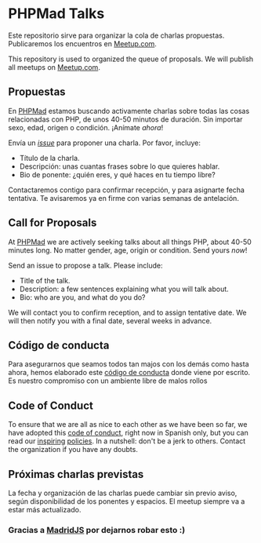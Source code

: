 # PHPMad Talks

Este repositorio sirve para organizar la cola de charlas propuestas.
Publicaremos los encuentros en [Meetup.com](http://www.meetup.com/es/phpmad/).

This repository is used to organized the queue of proposals.
We will publish all meetups on [Meetup.com](http://www.meetup.com/es/phpmad/).

## Propuestas

En [PHPMad](http://www.meetup.com/phpmad/)
estamos buscando activamente charlas sobre todas las cosas relacionadas con PHP,
de unos 40-50 minutos de duración.
Sin importar sexo, edad, origen o condición.
¡Anímate *ahora*!

Envía un [_issue_](https://github.com/phpmad/talks/issues/new) para proponer una charla. Por favor, incluye:

* Título de la charla.
* Descripción: unas cuantas frases sobre lo que quieres hablar.
* Bio de ponente: ¿quién eres, y qué haces en tu tiempo libre?

Contactaremos contigo para confirmar recepción, y para asignarte fecha tentativa.
Te avisaremos ya en firme con varias semanas de antelación.

## Call for Proposals

At [PHPMad](http://www.meetup.com/madridjs/)
we are actively seeking talks about all things PHP,
about 40-50 minutes long.
No matter gender, age, origin or condition.
Send yours *now*!

Send an issue to propose a talk. Please include:

* Title of the talk.
* Description: a few sentences explaining what you will talk about.
* Bio: who are you, and what do you do?

We will contact you to confirm reception, and to assign tentative date.
We will then notify you with a final date, several weeks in advance.

## Código de conducta

Para asegurarnos que seamos todos tan majos con los demás como hasta ahora,
hemos elaborado este [código de conducta](codigo-conducta.md) donde viene por escrito.
Es nuestro compromiso con un ambiente libre de malos rollos

## Code of Conduct

To ensure that we are all as nice to each other as we have been so far,
we have adopted this [code of conduct](codigo-conducta.md), right now in Spanish only,
but you can read our [inspiring](http://www.meetup.com/pdxpython/pages/Code_of_Conduct/)
[policies](http://geekfeminism.wikia.com/wiki/Conference_anti-harassment/Policy).
In a nutshell: don't be a jerk to others.
Contact the organization if you have any doubts. 

## Próximas charlas previstas

La fecha y organización de las charlas puede cambiar sin previo aviso,
según disponibilidad de los ponentes y espacios. El meetup siempre va a estar más actualizado.

### Gracias a [MadridJS](https://github.com/madridjs) por dejarnos robar esto :) 

